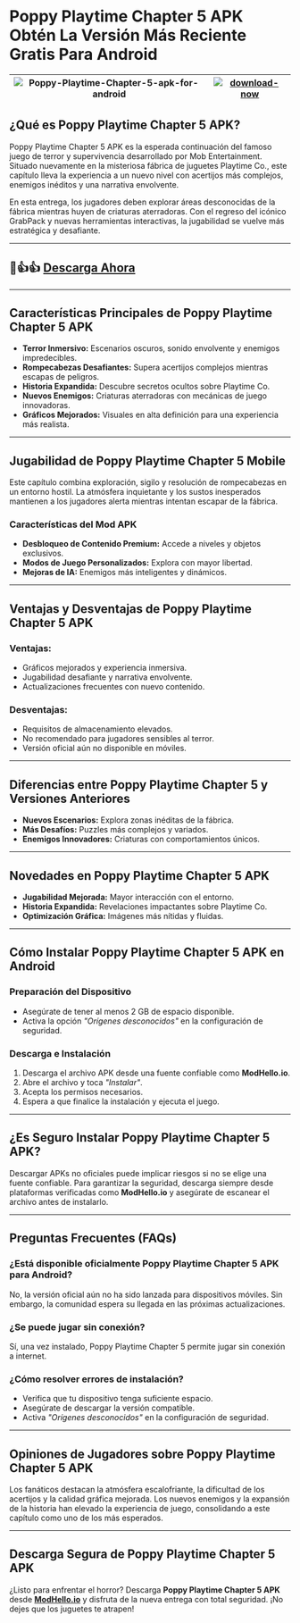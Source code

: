 # Poppy Playtime Chapter 5 APK Obtén La Versión Más Reciente Gratis Para Android

| ![Poppy-Playtime-Chapter-5-apk-for-android](https://github.com/user-attachments/assets/aece935f-49f9-45a6-b7c0-e33e13ca58bc)| [![download-now](https://github.com/user-attachments/assets/22657e67-9d2d-46af-a41a-5d365d2ddc1f)](https://modhello.io/poppy-playtime-chapter-5.html)  |
|:-------------------------------------------------:|-----------------------|

## **¿Qué es Poppy Playtime Chapter 5 APK?**

Poppy Playtime Chapter 5 APK es la esperada continuación del famoso juego de terror y supervivencia desarrollado por Mob Entertainment. Situado nuevamente en la misteriosa fábrica de juguetes Playtime Co., este capítulo lleva la experiencia a un nuevo nivel con acertijos más complejos, enemigos inéditos y una narrativa envolvente.

En esta entrega, los jugadores deben explorar áreas desconocidas de la fábrica mientras huyen de criaturas aterradoras. Con el regreso del icónico GrabPack y nuevas herramientas interactivas, la jugabilidad se vuelve más estratégica y desafiante.

---

## 🎉👍👍 [Descarga Ahora](https://modhello.io/poppy-playtime-chapter-5.html)

---

## **Características Principales de Poppy Playtime Chapter 5 APK**

- **Terror Inmersivo:** Escenarios oscuros, sonido envolvente y enemigos impredecibles.
- **Rompecabezas Desafiantes:** Supera acertijos complejos mientras escapas de peligros.
- **Historia Expandida:** Descubre secretos ocultos sobre Playtime Co.
- **Nuevos Enemigos:** Criaturas aterradoras con mecánicas de juego innovadoras.
- **Gráficos Mejorados:** Visuales en alta definición para una experiencia más realista.

---

## **Jugabilidad de Poppy Playtime Chapter 5 Mobile**

Este capítulo combina exploración, sigilo y resolución de rompecabezas en un entorno hostil. La atmósfera inquietante y los sustos inesperados mantienen a los jugadores alerta mientras intentan escapar de la fábrica.

### **Características del Mod APK**

- **Desbloqueo de Contenido Premium:** Accede a niveles y objetos exclusivos.
- **Modos de Juego Personalizados:** Explora con mayor libertad.
- **Mejoras de IA:** Enemigos más inteligentes y dinámicos.

---

## **Ventajas y Desventajas de Poppy Playtime Chapter 5 APK**

### **Ventajas:**

- Gráficos mejorados y experiencia inmersiva.
- Jugabilidad desafiante y narrativa envolvente.
- Actualizaciones frecuentes con nuevo contenido.

### **Desventajas:**

- Requisitos de almacenamiento elevados.
- No recomendado para jugadores sensibles al terror.
- Versión oficial aún no disponible en móviles.

---

## **Diferencias entre Poppy Playtime Chapter 5 y Versiones Anteriores**

- **Nuevos Escenarios:** Explora zonas inéditas de la fábrica.
- **Más Desafíos:** Puzzles más complejos y variados.
- **Enemigos Innovadores:** Criaturas con comportamientos únicos.

---

## **Novedades en Poppy Playtime Chapter 5 APK**

- **Jugabilidad Mejorada:** Mayor interacción con el entorno.
- **Historia Expandida:** Revelaciones impactantes sobre Playtime Co.
- **Optimización Gráfica:** Imágenes más nítidas y fluidas.

---

## **Cómo Instalar Poppy Playtime Chapter 5 APK en Android**

### **Preparación del Dispositivo**

- Asegúrate de tener al menos 2 GB de espacio disponible.
- Activa la opción *"Orígenes desconocidos"* en la configuración de seguridad.

### **Descarga e Instalación**

1. Descarga el archivo APK desde una fuente confiable como **ModHello.io**.
2. Abre el archivo y toca *"Instalar"*.
3. Acepta los permisos necesarios.
4. Espera a que finalice la instalación y ejecuta el juego.

---

## **¿Es Seguro Instalar Poppy Playtime Chapter 5 APK?**

Descargar APKs no oficiales puede implicar riesgos si no se elige una fuente confiable. Para garantizar la seguridad, descarga siempre desde plataformas verificadas como **ModHello.io** y asegúrate de escanear el archivo antes de instalarlo.

---

## **Preguntas Frecuentes (FAQs)**

### **¿Está disponible oficialmente Poppy Playtime Chapter 5 APK para Android?**

No, la versión oficial aún no ha sido lanzada para dispositivos móviles. Sin embargo, la comunidad espera su llegada en las próximas actualizaciones.

### **¿Se puede jugar sin conexión?**

Sí, una vez instalado, Poppy Playtime Chapter 5 permite jugar sin conexión a internet.

### **¿Cómo resolver errores de instalación?**

- Verifica que tu dispositivo tenga suficiente espacio.
- Asegúrate de descargar la versión compatible.
- Activa *"Orígenes desconocidos"* en la configuración de seguridad.

---

## **Opiniones de Jugadores sobre Poppy Playtime Chapter 5 APK**

Los fanáticos destacan la atmósfera escalofriante, la dificultad de los acertijos y la calidad gráfica mejorada. Los nuevos enemigos y la expansión de la historia han elevado la experiencia de juego, consolidando a este capítulo como uno de los más esperados.

---

## **Descarga Segura de Poppy Playtime Chapter 5 APK**

¿Listo para enfrentar el horror? Descarga **Poppy Playtime Chapter 5 APK** desde **[ModHello.io](https://modhello.io)** y disfruta de la nueva entrega con total seguridad. ¡No dejes que los juguetes te atrapen!

